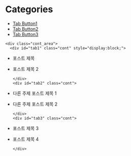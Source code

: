 
# Categories

<div class="wrap">
  <div class="tab_menu">
    <ul class="list">
      <li class="is_on">
        <a href="#tab1" class="btn">Tab Button1</a>
      </li>
      <li>
        <a href="#tab2" class="btn">Tab Button2</a>
      </li>
      <li>
        <a href="#tab3" class="btn">Tab Button3</a>
      </li>
    </ul>

    <div class="cont_area">
      <div id="tab1" class="cont" style="display:block;">

* 포스트 제목
* 포스트 제목 2

      </div>
      <div id="tab2" class="cont">

* 다른 주제 포스트 제목 1
* 다른 주제 포스트 제목 2

      </div>
      <div id="tab3" class="cont">

* 포스트 제목 3
* 포스트 제목 4

      </div>
    </div>

  </div>
</div>